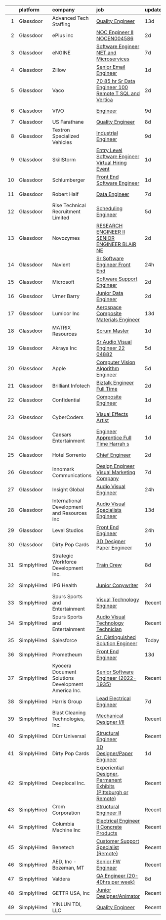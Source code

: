 

|    | platform    | company                                             | job                                                                                                                                                                                                                                                                                                                                                                                                                                                                                                                                                                                                                                                                                                                                                                                                                                                                                                                                                                                                                                                                                                                                                                                                                                                                                                                                                      | update_time   | location                    |
|---:|:------------|:----------------------------------------------------|:---------------------------------------------------------------------------------------------------------------------------------------------------------------------------------------------------------------------------------------------------------------------------------------------------------------------------------------------------------------------------------------------------------------------------------------------------------------------------------------------------------------------------------------------------------------------------------------------------------------------------------------------------------------------------------------------------------------------------------------------------------------------------------------------------------------------------------------------------------------------------------------------------------------------------------------------------------------------------------------------------------------------------------------------------------------------------------------------------------------------------------------------------------------------------------------------------------------------------------------------------------------------------------------------------------------------------------------------------------|:--------------|:----------------------------|
|  1 | Glassdoor   | Advanced Tech Staffing                              | [Quality Engineer](https://www.glassdoor.com/partner/jobListing.htm?pos=114&ao=1110586&s=58&guid=00000182f7e0762d896c187113fba390&src=GD_JOB_AD&t=SR&vt=w&ea=1&cs=1_8bf9ef77&cb=1662016059374&jobListingId=1008079206988&cpc=59DEFF8D475298C3&jrtk=3-0-1gbru0tiljfkm801-1gbru0tj5k6d1800-21d11154d9f1d892--6NYlbfkN0A9CgweQScmmzXFz_AWEu-16fuTZ4lws6om7T2AJ3_8yGS3fxso7EQq06-EfO0Qsp1pJLmr7zTi5uZnzcSXnbHjKnv5ndQ1d7_iV64xr_P1ku1GraT-RNr2_AHZc_Kdk8M0r6YHI03j8uQlYJO1rzr4hKYVVRy4K6KBPMpQxDrjUqaYe93yYV0FMycm2GXZXeT87RzM2Ld2cRj3ZuimWDCGdR2MMm8bS7huo9wqhD2AdIsO_h-j7NqeRLTMDRAfVU3b6Pua9qSeNE-uBnPuynZu5QtOFpcyZMsQdasisNWd2iAfXndn-q3DrvOMVafioNhYmRL0xHk6wJeJF84cGpdh_vEQGPE6pQi3vnWNYtLWeDiOkKgxeCktSeLeRoX0JIqBD7xsE5xNbCTqwezulb3GsZm7bdsiWxKU0hVTgpK4p-tjyV5WAaUoCJ4qcV_iwtXpaKoZ6LQuYnx7qXKAAqC7jYvSQqyVTflOgqCAmMk5-GKpW0FxMXnl)                                                                                                                                                                                                                                                                                                                                                                                                                                                                                                              | 13d           | Wayne, NJ                   |
|  2 | Glassdoor   | ePlus inc                                           | [NOC Engineer II   NOCEN004586](https://www.glassdoor.com/partner/jobListing.htm?pos=113&ao=1110586&s=58&guid=00000182f7e0762d896c187113fba390&src=GD_JOB_AD&t=SR&vt=w&ea=1&cs=1_6190449d&cb=1662016059374&jobListingId=1008101076705&cpc=334ABAF5D42DC775&jrtk=3-0-1gbru0tiljfkm801-1gbru0tj5k6d1800-962b5a006589d67d--6NYlbfkN0B4q5ZfxtiYuHthRCrlNTaH3IgnRrb9iipLWN6eJD-7mZ_ik5fnnuNKhefJl6Hd361putodyixTg51jWohMkb7n4OMcuErWjaeAWYxzCiRc0HIIHgWa8aOMi-qPJ2Z__D2YmwCk69e9dNArbVtQFdTTt1g_ALvoFPvkEow-kC4SNOAWJBuIttOAM_unH39qUovkd7n48nfWko37PfCsAAyVmGKA1SFsyS-PEKz8IzCQKKKYy3lR9QD7bmPZI3-yquGhskOXQidhHfLJ0T2NQBvwVmDGoK97qUvTBlhaZr3pzVtf8jWP3OHMpPxjxzejrEcaoyjEBGSxuuu7H3Oo6LtYnuuSX6MEzz9I2oeheu_dI0LpXaMNFTXy3mdyQ0hh5AZ0s9FgWcJHtQteFMe4BjtOkuOnJPqXonmUCgUWpmzPM5R0S46K5f1yEkPUBJ-Xfh_2WV70SoEYLtX7YvYwfRzFF-grqG3yHrzjc4YB6XclrtZFKOOUMgXqhno6NOjrluXeiVuZdSxrEpeq-1f0RNkt)                                                                                                                                                                                                                                                                                                                                                                                                                                                                 | 2d            | Remote                      |
|  3 | Glassdoor   | eNGINE                                              | [Software Engineer   NET and Microservices ](https://www.glassdoor.com/partner/jobListing.htm?pos=115&ao=1110586&s=58&guid=00000182f7e0762d896c187113fba390&src=GD_JOB_AD&t=SR&vt=w&ea=1&cs=1_8c8d96f7&cb=1662016059374&jobListingId=1008091586742&cpc=1160948BCBA38B5B&jrtk=3-0-1gbru0tiljfkm801-1gbru0tj5k6d1800-6e3f9856171abf03--6NYlbfkN0CM72iPWblhTK_jhJfJxLWIuoC99VqbpyV49Itn1AUN0-11EOCsDA6xOfpz_HI8_xDVyTZud3EdqRDC_0s9xHCBwfnmNM8z8BV_-sOLRAYVI0PpoBdQ5aCFEmOg3HfeLsUFMY8x9cUK6vd7Lb6-8FNBkmVn800xg9HhhHU883oNGqvQSaY0SeSGyTahWP1NukJ-l506707fIpkSU43dtkvyv79JYfhOIzSADruyHo6lt_p4fCrfVv7vBDf2MC9F28bqkxG3-ISk3X8t58B-yt8CGZCg3Mb_VKbghqceNz0D_mXhgtpHfD3l_sBYdnhvqXTypuB18hUHY4xnlGAQ6Spre12snsaxf9FJWPHSqDrrZqPgle2xHFryokRfEnR9viAVFTiKiezcA1cHGt8PmHXBGY5nSYJY1DPkrd0bnzL-l2gMblCvzcYltivFN9s3d0Zki3HeU0vS1Zmf1VhtAUr-mTjjmpba0GMHONEleYMwKMyFSoqfE4-7dE_eUMGg0tXsnvcMWuzn4iUX7iP-EjCBNdIcAsvdf5c%3D)                                                                                                                                                                                                                                                                                                                                                                                                                                      | 7d            | Remote                      |
|  4 | Glassdoor   | Zillow                                              | [Senior Email Engineer](https://www.glassdoor.com/partner/jobListing.htm?pos=105&ao=1110586&s=58&guid=00000182f7e0762d896c187113fba390&src=GD_JOB_AD&t=SR&vt=w&cs=1_eb8b5611&cb=1662016059372&jobListingId=1008103405756&cpc=9908D8D4413DBB8A&jrtk=3-0-1gbru0tiljfkm801-1gbru0tj5k6d1800-6a07a046fe577fb2--6NYlbfkN0ANMurRYyPEXg08u6OamUd1Mvhk-zhFSGYIZgoJR86UvYL2v6MoUqae-sD5DnU21vpjOucTCdmlxhxGxWzWPQGSK6Dff_yttKWDJ53FwEAKR87kFvW26D59HnL8tfAei26Y9lmR-rFA3VT4jDuY94TORllH1Zv9T8OXaAYwcrDYSw8GJQhCSHhTGLstjeRa2MjHndjC5GnxzvgfZTKThcuuFkqZiRpceN_MJUz2bzBIZnazGZ-1eJfbigN43uKb1YiqHXBejsky4Pa5fWL7p-pezP4--JBzf0HN3y3clKn-y447S2fIb-sk_n6CbN4r74HRf9YL8H2hiNVMiPY1hqyJqEsTbKlYiUCFuPlXLjWNON-C3ITpu8Z-lcAdbkyfKOFBVJYi8KuvkTiONy94M3Cxu-SReH0pkLbX83A2D9G4OWp6yAuJGWO87zh8vp0nTbbWcubf4SIdLZ7UpTuPYqRagfTy5wELLtArj22YQdO_Y3fdZhm5BeRuGicDpvxqmC5g9XGSkzkOGMQKF0g6JMi3_FpG4lvkVMOmerHnb2htqnoGmJk5keW7JCHXZ59DHpWc2KKZlfDRZMYIlP6D10_H-3jcs-FxuOAT87t-0V77CSrBjI2AM7hAjK1eUaN6f5k0bQILDwWddHoGaTFYD9eCAxvkqMIZAoD4wDfNswR-NB_FBf0f9T9fpDXKuAdgAUBowD3rSw-jB-XcviyATrMQNRVx33JASUC738YrHO2BjKkh1hbazuY-QLkHorJVtWFxnQCPy6is8q__jsTL3CEDXd_5aDXNMDCmZuL2McqizkYJ0ocLc-KsFD4BnEZI5c2SnFksdPvmNWjqlrU3dYVpl1fSFayumj35hvBKyscJV4hKTaIzDptk)                                                                                                              | 1d            | Remote                      |
|  5 | Glassdoor   | Vaco                                                | [ 70 85 hr   Sr  Data Engineer   100  Remote   T SQL and Vertica](https://www.glassdoor.com/partner/jobListing.htm?pos=121&ao=1110586&s=58&guid=00000182f7e0762d896c187113fba390&src=GD_JOB_AD&t=SR&vt=w&ea=1&cs=1_68192f84&cb=1662016059374&jobListingId=1008101353520&cpc=2CAED5C921A5F994&jrtk=3-0-1gbru0tiljfkm801-1gbru0tj5k6d1800-bfc715d4bf694800--6NYlbfkN0D_sybMACCpf9B-677oK5j6rPldVB6BlrVvFjO_o-GJZbzuF-qh4PxErFUqfUsv_6sv-BsVYuS3gSBGHr1ASNq0VBn9wtWQStmYY1UiWyZzftou7gPMPdfhI0MXqxvu7oS8pOEr3Uq_nLj0f9Uywu1A_ZDlBNsuQ7n2RQDjGCpV_-rEe-QRSibEZncs7YBsDbxQNsOZ5LmiB7OLQ94_-bH9_Pvenw5QKD1jFo3olmJgk_HoAIgY1CI2VY9jCCRz6kzzxwsqYDuq0mVTqpInSYooXq9KE03oyo4sY57sR2OP0y_iWq2fFZHbc1_MRu-NuwwgWyJZ0sR4gQZQwN28zmsXlA73n9OKRblhpQIi5KuJ7u_vfnSQDsBm1n1KaE7mRjEpPXzTgkvCxqt0dWTf81gF4CfhXLhyPZIqQyQn52n3rw5jJnBvpM8ZNNdXijTBk05eJcuYEMeubn4VQcfg_I8wdRjct9Uxghi0wyekyklpGMtw5CTu2dUu6nELaPZXek0jnSjh3fxgLBfIRGjt84rotpAvjgb_N38%3D)                                                                                                                                                                                                                                                                                                                                                                                                                 | 2d            | Atlanta, GA                 |
|  6 | Glassdoor   | VIVO                                                | [Engineer](https://www.glassdoor.com/partner/jobListing.htm?pos=101&ao=1110586&s=58&guid=00000182f7e0762d896c187113fba390&src=GD_JOB_AD&t=SR&vt=w&ea=1&cs=1_69a73e9b&cb=1662016059372&jobListingId=1008085911618&cpc=D9A4E834C51D285C&jrtk=3-0-1gbru0tiljfkm801-1gbru0tj5k6d1800-c7215dc16cfc33e5--6NYlbfkN0AiZWmRzilFqfRcYw3xyS8GBX2FwNtIPeoIpj26BiedIJqXcI7CdyKFu_aW3hzxuzH8plzAzh3JSt0gIgh8zXT9ugxcx0vm90ELTspjkdJTRPJzMWlNt38iPs7M7u6RfBvK2qFSMCJ7GCHwTvKDaD4fMOcFjWN8pJYVKnGNWc3iH3rsxaJ9py6l7vwUUaqvjkg-6nXcdhDS-_TZJEWls7zMOkCvYoa6fjRxNAr-FS_VKHpYkOfxUsg3Rsgx6Y3z3M-DkCHNpcv5sce19UStHIS-iFfAgbKzOU695Uweck_QUVg5LPpSf5fDOWKmr8O-IT46zQ7nx0ms7VxCkKLHemb8JmwX5um28dnWwpiuTb386pvaeH2dOsDd06pAco2Vb8wb9Di-HQXrA2rYVkE9zY_OGkeSPpqgnqxVFepc7yWUdJEKNBo6gdYBPdiUR0Q97QGDzTjWCyOhew2dQc_pIe6P2-1eYvjbwxVvCGVSYznHI2OiyKphnczK)                                                                                                                                                                                                                                                                                                                                                                                                                                                                                                                      | 9d            | Goodfield, IL               |
|  7 | Glassdoor   | US Farathane                                        | [Quality Engineer](https://www.glassdoor.com/partner/jobListing.htm?pos=107&ao=1110586&s=58&guid=00000182f7e0762d896c187113fba390&src=GD_JOB_AD&t=SR&vt=w&ea=1&cs=1_fb8bda8a&cb=1662016059373&jobListingId=1008088926509&cpc=973E6D846143997F&jrtk=3-0-1gbru0tiljfkm801-1gbru0tj5k6d1800-20df84198cfb478f--6NYlbfkN0DLWr0FuvwmpNY589ecXM0wpB-l41nBtAe9mv-PvJGiqZ7MObddlQyz-aU4Lfjw60NeYvnbt8kzZ-VT1g5bO2FMz6YHrkyx-rltxmTt_hD2D8P59NhhjvuXczyJMlUX-cH8rpxON1r5SFLP6zQ6qAHEl7rVerZsY4Rk9nfLkY4APz0PZIchRFljT2062qAakwPMnIhw9iJGqYsXeTPruWwK8E9q_bKvERH01EFa_4EnScYqQh0DzHU6Y8bFCtHp-ZKeTJ5H_WqN1U55gHkPkEwAf1B7qh1Uqx2d9WxZncvl_iVNGlvPDQWgTSoPSeNWm9sAmL57Q5uhH5cIE1_3frp--u0gZr27o-aXDD8pMM4TVyPHYjnlmKl4id_l6cV3deMPYQOCKd1xCl5RzD7BAC-G7RGNTqqMXLYQys000LgCKYY0hJ-cykMSwoLnCj9UmrIPOeEk5W89d9vziQEfo3BsbLzi95TUrOqe-NLWs-FwCkkFBdIv9VTyHHaPJmU4y-4%3D)                                                                                                                                                                                                                                                                                                                                                                                                                                                                                                | 8d            | Austin, TX                  |
|  8 | Glassdoor   | Textron Specialized Vehicles                        | [Industrial Engineer](https://www.glassdoor.com/partner/jobListing.htm?pos=112&ao=1110586&s=58&guid=00000182f7e0762d896c187113fba390&src=GD_JOB_AD&t=SR&vt=w&cs=1_827c02b7&cb=1662016059373&jobListingId=1008086473225&cpc=6FC5BA77C9A4CD78&jrtk=3-0-1gbru0tiljfkm801-1gbru0tj5k6d1800-6e9883490f426a45--6NYlbfkN0CMBS5B041_Y8ZzbX96acfEwfe9nE43utDAET7SJzUSwZUaIW1cGVDkWuo92zGwvjrCX2OPtCytToIysipQF0hlx8aBQzZvw0S4dtYANdqzit9Daop6Zlwu24KtEyMM1SNUHol5kzA3gTGReHEUl-3g70Gli8DMb3dHnG3nV9Y8n3mdUOiVQUBwv-ojmy_OhxSjojs7AGEyvEAEYINMUggmKHaHzaWK5uKHiKaO6bGVnzDVxISae46Eqxu4oCJqUe_Q1iV-ZYzS8PZbTRGDWTse893awy0kPFJW3WlQXspAgZhEFEj-GpnH5sh3U1YSUTu1ro1uP8iCS4hcR9d9LC8nprxSoeWByclTYdE0XnSVjh0ZIVJ8Gqs_Z0pt9I9FRdNjfnrhgyZtPExefeWqtgUsbxTtaPIWi2IXOki82dG3iii6PUeLAQfwfYUNAxP13vxo0IYn6Y9CyEk7J8IGFx_hADpiaCqtX2umaD1XZWmzP_2NwzLGAYbMwJpMKDUJvfyUfP7xQDYukwTjPbnsgJJdxKihD1Wxmbs%3D)                                                                                                                                                                                                                                                                                                                                                                                                                                                                  | 9d            | Augusta, GA                 |
|  9 | Glassdoor   | SkillStorm                                          | [Entry Level Software Engineer Virtual Hiring Event](https://www.glassdoor.com/partner/jobListing.htm?pos=106&ao=1110586&s=58&guid=00000182f7e0762d896c187113fba390&src=GD_JOB_AD&t=SR&vt=w&cs=1_28df53ca&cb=1662016059372&jobListingId=1008103989071&cpc=8CDBB1EC89CF7160&jrtk=3-0-1gbru0tiljfkm801-1gbru0tj5k6d1800-9c514747b5d5095e--6NYlbfkN0Btxs39KmTzjw_u_hUXcyTcLpNeUj18C2Nw5A7DCW0FWDgognxC0CwP83T40tn77pr3ksNBaem57OXbXkXLttPy4Ucl74DHzq4_V7Dj3sllcSdOBUmUm4KrOc0aBX2_-VpqF-mDnI_CS_J4Uua0Y79GOsHNo0QOZBB9_l5NuWNt3bJ_lf57YluM_lkWhwYl_Ie4eyeEgUGOrFrxNrL_ni2jv8QlW4oS-OyFFatBDixi1fiTXwY_spfjPr8rdoSJzztVUNAOpc51dUa9la9lSy97vixtufGegCqu1tS-SyFL74XDcBBvmNA5DJPjoNFY_JfFQX8M8KR3ZhG6l80xqNs2AVLvL2vWPPQItFFX_QkGUujIZ96Mls_5rjvJKKipMbWGidlxoSTcXrRurCu2ArxLl8UEJZUAke2tdTcgDvrQXPP3sMVmpv-SDMKZtZuSKFzkAUYt7HHTbRwNJ46m9eT-L-fOtl2IreNm-4_iA8m4fGq-QNlwAZsjuz_VHxQhHYgyF4NXXu3qnkq9Ez5TKlJ1wwczcbeqQ3a5WMkdNwrEQrN2IfHhzhtQmN8hMV5hUa6CcNXuEDXg6Ds3qT352UUcfdFhu6d5JLZ53wIXIasl1ikx3V8abycPoo4DGYJEk4qK0PMeFxKC2NF7M_KlzwsbCQazbuzbjJ-YXxAW6dc8SaxP_3Nty2P3Y_LM8Fq3mrdotUc6n3kmQl5MD9rjOC--MdpOH9cB_eL6zvOzSeNHCsMLxu_5yxRS)                                                                                                                                                                                                                 | 1d            | Boston, MA                  |
| 10 | Glassdoor   | Schlumberger                                        | [Front End Software Engineer](https://www.glassdoor.com/partner/jobListing.htm?pos=127&ao=1136043&s=58&guid=00000182f7e0762d896c187113fba390&src=GD_JOB_AD&t=SR&vt=w&ea=1&cs=1_fdbeab3e&cb=1662016059375&jobListingId=1008104309686&jrtk=3-0-1gbru0tiljfkm801-1gbru0tj5k6d1800-6018da8629fea84a-)                                                                                                                                                                                                                                                                                                                                                                                                                                                                                                                                                                                                                                                                                                                                                                                                                                                                                                                                                                                                                                                        | 1d            | Menlo Park, CA              |
| 11 | Glassdoor   | Robert Half                                         | [Data Engineer](https://www.glassdoor.com/partner/jobListing.htm?pos=119&ao=1110586&s=58&guid=00000182f7e0762d896c187113fba390&src=GD_JOB_AD&t=SR&vt=w&ea=1&cs=1_eaba5855&cb=1662016059374&jobListingId=1008092121271&cpc=47CFDC01B3F81FAC&jrtk=3-0-1gbru0tiljfkm801-1gbru0tj5k6d1800-eb1f1d8df28a640c--6NYlbfkN0CpzDdaQkua3np5pkmj49lKioZwmwxQ-yx5plwbYmV_M-QYApb8akbqQk1B6ORspZg0zhR4XeSP1EQC7LMNn43qdVX3GMxwLkQ6JBO0IiAPMKaEJjzsrQB__12Qkx_53MiHCupAwkzVhYLYlQyHZ6PWykVTWzdH5a_ps6RIh2NbnrRZt85k07afuinDZZcJjE6FkRP8b_taje9rynmTfzKVgHP8TT5qPQ1zfWVHNUwkCp3zHjG4HPror5bnbiSC1Sti4lTIzxh7ISjx3sBrKK7lLXI0yr9l04dVWmfVohXf6NfeH7sIkP8VX7NidXE5O-H14Wr1OPdDYsArtawtqUskLTxuMczTr_p0OVjejePcgPJQYKE0hNw9Tb_118Oc0JBeyrpaqqkcNENqtbtLC5oMcr060Gu9_miRplcbBzs_vlMWruITvKZRtIVumtzl0JogJE1v3vqGZk8dX3JO9ehzXSIvAzHh8brxbdzumqWZ9XAJ_aYUs7Rgucn7Vd7ieIqfP6CKbTGNNh_wvIPJVLtIPmKjxV-W5fhSdjVzZB0UhocfpOu4yLLT)                                                                                                                                                                                                                                                                                                                                                                                                                                                 | 7d            | Apple Valley, MN            |
| 12 | Glassdoor   | Rise Technical Recruitment Limited                  | [Scheduling Engineer](https://www.glassdoor.com/partner/jobListing.htm?pos=120&ao=1110586&s=58&guid=00000182f7e0762d896c187113fba390&src=GD_JOB_AD&t=SR&vt=w&ea=1&cs=1_59aacf01&cb=1662016059374&jobListingId=1008096830273&cpc=AC285F3A3ECA6BB0&jrtk=3-0-1gbru0tiljfkm801-1gbru0tj5k6d1800-34a85af510ababba--6NYlbfkN0BlIR6L0eizDKDqkzeZRfLume_DxC2-xIBuckbPXhGlgbPuGIQFFKUsMXwj8tcMjhE9q10r513kzhXnb6bOE1ZnJ9jYaABK3gbdvfyf-A26rauMShe_DwKwNi3lmAIaVJ2q4z59KsNh7p2pSDWI6SjxnUfUhmQyveGfTz9Yft5trYBmJWzbVbN_dXQAXXhS4ZPxex0zkqMNiMEJjuTVx30IiLEM0T-e3reHmAW2KbOgpLD1c8iHnINaw82_6DCoIk9yQ3mNmJGjpe-HtcuIqN0GXWj-xju_cdN8QpbxJkkVKOGiST_eQZgxmUWMCwhv4Aha1ysHMtokD7tFcawQBFDgFA8EhdbqAjqxlTvP4sI8Xkxf0okAA8gu2u2tJwPaILdbgvhFv1RbEM5oh9JCjb2R3U84h5sw51Gzo9GsTOCG5qTZ9XQMRqsj7b4Q_Wybe_y6Hx7S3OH1zn476MeV-rRkYpUcuk-4WeeR-o2Mvs8STW58wU3INWO4Tki3MDXvYYjTXcrz5l8PLtdFYx7tkWWS4U4xGG7kLpoxgj8uiXPMOkBcXL75j32jtKWv3PuYobnx_-IYxZ_5Og%3D%3D)                                                                                                                                                                                                                                                                                                                                                                                                               | 5d            | Florida                     |
| 13 | Glassdoor   | Novozymes                                           | [RESEARCH ENGINEER II   SENIOR ENGINEER   BLAIR  NE](https://www.glassdoor.com/partner/jobListing.htm?pos=109&ao=1110586&s=58&guid=00000182f7e0762d896c187113fba390&src=GD_JOB_AD&t=SR&vt=w&cs=1_c9458f3f&cb=1662016059372&jobListingId=1008101677567&cpc=2F9DD8B511C89582&jrtk=3-0-1gbru0tiljfkm801-1gbru0tj5k6d1800-3e5296bc081f0c57--6NYlbfkN0DzYURYHhOhcSs2kH59Vbc5dm2dr9cX_ohkgLaX2Bn0uAh7Jbtz3TTEINapujOv5k1-e5h44aEMS9wdOKrNtQpIAhlIqU6Z1u8SJ2J4MLWDmfpLfBsVOO73SMubbFa_3cHg-c4HC9XrUBsQD5CVzG10SrVMH-lz9NRbXCBDAN6hVVGDFmJoyZVNiJ68YleLWVX4ifA5-fDDXY4JxavSbxaMw8SOx5Hz92HQQXBLXRGYtiNp5SKfuL4Xg0xB0utVk0ak9c58NEw_skFQj2IJ5ozGjCIo5qxV7HHkl6m7FRJIel85b-y8UYqfYFK1teqI5-jnhovPPgXWOsEdywQj-4S9nC6t3v0peitU19TGCaQrS7twxrfD7Ue4KqQz04eleKuhm5PG8FW_BrV3vnlb78obMBhsKS4T4zMh5C6j9qCFourOFHHQQTO01IVxcJs5PxY3NmkAnOrhbLOHqECzSYUlMx6Pryg6qA4oH5n4DwGV1Tu0Pn2_XsX2qdRvafeXtuzeTJdL0rVvXlbjcwCPrLALo-oOL4rB2Pt8t8-yptHDBgE3KosGi2FTqiOKzoET3ZXB7nSaY3_emLfYzHrvHbD8DiorB7Npp9kK7c0165VGPbgdcdSbBf7-)                                                                                                                                                                                                                                                                                                                                                 | 2d            | Blair, NE                   |
| 14 | Glassdoor   | Navient                                             | [Sr  Software Engineer  Front End](https://www.glassdoor.com/partner/jobListing.htm?pos=111&ao=1110586&s=58&guid=00000182f7e0762d896c187113fba390&src=GD_JOB_AD&t=SR&vt=w&cs=1_53d8df3e&cb=1662016059373&jobListingId=1008107356275&cpc=9C2286EA3771AAF6&jrtk=3-0-1gbru0tiljfkm801-1gbru0tj5k6d1800-51eb757eecf5a641--6NYlbfkN0A8Ee9jOGbAb4ilS6Hgx-bkUTk-CUgVGSFkaPIwV7Ud-KBreXFYi7nDDPrLylglfAaQo_mdlrWoa5lxkLGGqJGZ54bS7XzBEtpff2VpL5UdK9aW2HpBK0YdDpINzvyPvVzDpcRrL6Cz28Gp6fH2_kVmVK9fnj8w0lZP51PIyV-yDbrBna12aa1U-atGWLuTCu2gBxwBJsQBL5M7A4oerSVmWwmRc2UxZMgB9MHSyiYZa2lrLc1bGWdrgv0Fh_SHpJl1V9RCKwbglEU4G2iT0C8SWWyP1vU5ulftSNcWLPSuCwrzAk8ejSSyhPUux-M1E8Mvmc0QOlGNAaw99WmVxiyUJ8RP2OLO_iSliJIcSY9JlXWiQnnzz3yGgbYEtcuN_Zgn1unxzdsBqpUNyG0Aj7RtA0zRxG41Ef6ll2_RRmKhqIpQZRhYrk5k)                                                                                                                                                                                                                                                                                                                                                                                                                                                                                                                                                                   | 24h           | Fishers, IN                 |
| 15 | Glassdoor   | Microsoft                                           | [Software Support Engineer](https://www.glassdoor.com/partner/jobListing.htm?pos=126&ao=1136043&s=58&guid=00000182f7e0762d896c187113fba390&src=GD_JOB_AD&t=SR&vt=w&cs=1_40ce2be4&cb=1662016059375&jobListingId=1008101623715&jrtk=3-0-1gbru0tiljfkm801-1gbru0tj5k6d1800-af4d3c3181b867ee-)                                                                                                                                                                                                                                                                                                                                                                                                                                                                                                                                                                                                                                                                                                                                                                                                                                                                                                                                                                                                                                                               | 2d            | Issaquah, WA                |
| 16 | Glassdoor   | Urner Barry                                         | [Junior Data Engineer](https://www.glassdoor.com/partner/jobListing.htm?pos=102&ao=1110586&s=58&guid=00000182f7e0762d896c187113fba390&src=GD_JOB_AD&t=SR&vt=w&ea=1&cs=1_e8aeae38&cb=1662016059372&jobListingId=1008101046274&cpc=4AF433014564FFC7&jrtk=3-0-1gbru0tiljfkm801-1gbru0tj5k6d1800-3fa36ef68f7be0b0--6NYlbfkN0AmBJBRN084S0h5v1levH7kjcPcMfn4jvsTPcEYZQxF7Kaw3NrpVBd1-YE52VfQZ9E2anCktPITQoxHJyRM5BwiztKxDqvhmNNWpMONkgpocPnqX4r_t9FsvIcGeDKjgJeO5e4TYbmarXAj80DOaW91_xzdsSJH0EuSHDshOOy_h-UB6zXDNeHsEZtUbteNNkr5VkAg9lJ3NJt5YeUefiATbeLwVm94fnPJmdO_Z8lnQjbWFAmUiG5QwiFeOoCEH95FpP-oeLklHD_UvivIB7uAEd54KMgicEi8Z3m47A2MTiwMF0iiPkzoHB1E9VLN5Gpk-h55OdhYRSpPRKt-G8c7l5uStaCBxeDkEVIsIRbu3p0rF2J8PsHY-YGjB8GCuW3jPwq4g0YZSiTbaU9DtfDH6H7_Y356Anwl1OxfPbc-r1TaoKNYugRL7tsSaCK3dthfiI6Qw7Wz9uJB4KVwgon7VcjXl9D-uQ4yu2piVZr92srap-VYgHMx1J00HH14x9w%3D)                                                                                                                                                                                                                                                                                                                                                                                                                                                                                            | 2d            | Toms River, NJ              |
| 17 | Glassdoor   | Lumicor Inc                                         | [Aerospace Composite Materials Engineer](https://www.glassdoor.com/partner/jobListing.htm?pos=104&ao=1110586&s=58&guid=00000182f7e0762d896c187113fba390&src=GD_JOB_AD&t=SR&vt=w&ea=1&cs=1_8ce8a1a1&cb=1662016059372&jobListingId=1008079091871&cpc=020BE1DDE5A95971&jrtk=3-0-1gbru0tiljfkm801-1gbru0tj5k6d1800-bbb5a075f27ab887--6NYlbfkN0AtlW_omU2Xx3W-19HQ_drmTKCWebiHnmA5lS5PDL5G8Sf-C-2-8DpB735rYNVGMVhKQN5TjJPSdyWoo2YRm4k0oQP4GfRbMi0RZqQtma3nkIrhE_dENY15AU5DPtR5A6HFggHTwn7elXnAGqAVs-AQLMF0b3XToeJH4HwWUneknvxmBGNavSTvLI_Mr2l-ZL9TucAIEly2kgP0Pxc7qGVLq3jHhLdj1-5llBmLPmAXLHV-RJKO9fwVV2-Jl9MCebM2PUa5EfOShRuB7wEZzgwv_mkeC64D5_QTgoAYFyBMTbagWwVErUp8imIZgXKlVs3tKBrwu38L2QTtymNNIImx8pcXxul2721rZg-niyzR70KZ_c75ujASkUcbG_ngAG0jOfllWI4WuXMr5kSBplJ3Zwi8nBRdFImoX-FE4z-jC0zde_b_bsT8-mC9P268IMuaDyT816yg9U6zFp59r8mYmjzqTT7E6BcKUtgCUA_0fyt6J91TQN-q7RkJH9qbYguL2cAlAS5_PPg93iYXMoC3Y0H-x1ZYEN4%3D)                                                                                                                                                                                                                                                                                                                                                                                                                                          | 13d           | Renton, WA                  |
| 18 | Glassdoor   | MATRIX Resources                                    | [Scrum Master](https://www.glassdoor.com/partner/jobListing.htm?pos=116&ao=1110586&s=58&guid=00000182f7e0762d896c187113fba390&src=GD_JOB_AD&t=SR&vt=w&ea=1&cs=1_111ef148&cb=1662016059374&jobListingId=1008104369136&cpc=FB7E4A1762AE5BEC&jrtk=3-0-1gbru0tiljfkm801-1gbru0tj5k6d1800-9b043c1b85ef8492--6NYlbfkN0De5ppvndiyxA0pMSLQzOe_j9Mra0KF_8EhxTxOKXtZIfhM20E97mGJ28x3XA14Fw0i7hvY9SmEz0sUOkzdfQ47HewQ_X5WoiXZoOTWCagq-v4a5e0lqsrX-ftJbnAjI_WvmiyhqaTrcgVTQUNPb82ky1B-JeeaRxUp89lL5fvFsR3dQXDH1DloFd4BHT_s7Jl8F9lcn1S1b9RSABtGtJyHqlBkcg-XeyUkzQkxA-rYSYU061Hsgmc0xWQ2CtfdsMgDjLzO0T-Gq115tRMm6ZRsAeLXuL4KbbTzzvsQUeHBeh_UtO8qo4LHhNfXPShMy6AKK21HzJm2UNN4Ikbk-r-WuP3OZvxzqPivA8sHGoc00Ui01O5eRJXFngjj1hXGkAggMKMcNcEqf0L9MG50YS5c2X3l-ZHBxtLFbWdZFfIGuWmb8uKY2jWSwnR0TNX4jBMW5aImt1Y2j6JiutT7Wv9henl6Kea3SJHVXYcsgFUZJUDjF8wGE2OCaPXBfq8EQtlmx1fRV06AbOnDrViAemWg0t2hMX9aGjLcBX02jxoEzQ%3D%3D)                                                                                                                                                                                                                                                                                                                                                                                                                                                      | 1d            | Irving, TX                  |
| 19 | Glassdoor   | Akraya Inc                                          | [Sr  Audio Visual Engineer  22 04882](https://www.glassdoor.com/partner/jobListing.htm?pos=123&ao=1136043&s=58&guid=00000182f7e0762d896c187113fba390&src=GD_JOB_AD&t=SR&vt=w&cs=1_362f8e32&cb=1662016059374&jobListingId=1008097849958&jrtk=3-0-1gbru0tiljfkm801-1gbru0tj5k6d1800-16f78340d0c30390-)                                                                                                                                                                                                                                                                                                                                                                                                                                                                                                                                                                                                                                                                                                                                                                                                                                                                                                                                                                                                                                                     | 5d            | Santa Clara, CA             |
| 20 | Glassdoor   | Apple                                               | [Computer Vision Algorithm Engineer](https://www.glassdoor.com/partner/jobListing.htm?pos=110&ao=1110586&s=58&guid=00000182f7e0762d896c187113fba390&src=GD_JOB_AD&t=SR&vt=w&cs=1_07cdee58&cb=1662016059373&jobListingId=1008095785180&cpc=FD1C1DA32C38CFA7&jrtk=3-0-1gbru0tiljfkm801-1gbru0tj5k6d1800-a1c5d86095d083fd--6NYlbfkN0BvKrLyj5gPmtZO9T8euul8TCxuuKNOtzRJOomxnwSEodTz2Bc-sPZl8WPllYOnI2jtoqXE1_oAO7tc_wPyTpsO5meqlYmOGePKAcDf6k6GpR_X5hJ3FL0mQoATGGYkrgUBqVEcyREFIvUSrXn97dQd5sbpn5fDZmRMe1Ka0vMile_qwLesRmsoVd4GMmE2_YOg6XfsYblmZ2r76AebNCPUT-r5AkcBjZ30eP1yigoT1lbgf0WL6AoqL4OrmLIh4DzbnUCd7jEEd5hxYyeZV8AmLOzEAD3hl91IKUn-UBGDzNmCo9I4maIrpCXyLGbMzJocMLDU4tFtlhMv4O0z7S-vqR7X3gbjX2apz2XsJNqwe_DELhOoByHBeF3UeG9kppOl32-ejVOpVUE4wR_CPplUiemDrgvJdlNT8Y6758v1OS7OgRRDQy6aujnKYs81Gw46RfTn5_y4fMz_JILvn4co7bjqYPXxyb7x-TNJ0VIUdHkcuRDK4agKGsZpl0ObZtxdqmYogu0p3EE_FBII7fgMquVx6cj60FgN8l6yRNnTVyKqVOhmH183lrR21HdvmgdVaMX24a9eCFhU1Y5I2ODyXAE8DEig73lUNZabU6NEC3ftjQ_FDTT5vmwSYZCR6eVMjHAxnw6j8YM-HMyoYJebGDxS-e3ZjdSRQj_XhxNnF3RKZsbJEgYU_R-u6RxdaNbD9oioeJZzhyqcMbEo0s28XHB123Q86qaf6RTJfhQqWomW2S2eUMoufdWMwP4ZQAhVdzi1xsVDb6uOBju2Zuz02NyQyFxNo43bP2eRlrbSpfVD5ZcCmTQoW97Cb30xKmllylP9l9bbY7RYD0YzVnilj9Jr4-KoTARTEQl-H7h8FPkalRsHX5zOLYEhA7qDsM4q91rn3KTgX7NFYsn94m95aN17xbcRlF1VrD9NNvYTlg8UlP5e-ZGSYLIluBAvkkTCm3ZXQ4nDIj5j3h-k1oPY) | 5d            | San Diego, CA               |
| 21 | Glassdoor   | Brilliant Infotech                                  | [Biztalk Engineer  Full Time ](https://www.glassdoor.com/partner/jobListing.htm?pos=124&ao=1136043&s=58&guid=00000182f7e0762d896c187113fba390&src=GD_JOB_AD&t=SR&vt=w&ea=1&cs=1_533c3648&cb=1662016059374&jobListingId=1008101190424&jrtk=3-0-1gbru0tiljfkm801-1gbru0tj5k6d1800-58a3ad0a0b43e08f-)                                                                                                                                                                                                                                                                                                                                                                                                                                                                                                                                                                                                                                                                                                                                                                                                                                                                                                                                                                                                                                                       | 2d            | Remote                      |
| 22 | Glassdoor   | Confidential                                        | [Composite Engineer](https://www.glassdoor.com/partner/jobListing.htm?pos=103&ao=1110586&s=58&guid=00000182f7e0762d896c187113fba390&src=GD_JOB_AD&t=SR&vt=w&ea=1&cs=1_820fbff7&cb=1662016059372&jobListingId=1008103398466&cpc=ACBF47B84C432121&jrtk=3-0-1gbru0tiljfkm801-1gbru0tj5k6d1800-595661e1756e51c7--6NYlbfkN0BC-kZHQnicoA4ELOTuVeq8NV-blF7GLZMXLbMBoeJesLBai79t4pDXZTOODSLbEeb6kZk06yytmXeVJuvQoH0uwmNl8PZK-tbdw7CcQtpU5gTD-g9ukJKP3BXQC6c5VMIXzoEL9-zYIMaxqdc3yY8lbplhYDxu7q9U3YuQtdlkImhs42AyZl6_tFQeP3vg1H63n_y2eqVqQWG_U3lT_qjnQIpQseciZfcdZEzy8F6PkSGklZ90nip9vZ5PL55hi8RTi6i87BrusNP05u0tBicpC8vXoFg5vlwUVtLKlf11MOU9cgkiUeBy6T1VAkL3bRK_15Hx0uhgCx-ph99qw71-BLMM8nnPDsx8qKlKaC6WRuYJ-ZwNTkSRppnEzk5tKeBi9BVvUNdqLxx5gG5XQU0DY4Hf0bs7b_j0XTvarW4Y8vW6dGhfC9bjyNnR4iZp2XMDjiehxAHEFpPYhNdqa9ACYEBVyPRDPFZJIN7e9nZoXEV8-H2NDJTUvBmtZ5NX-H_jnATce2fUBg%3D%3D)                                                                                                                                                                                                                                                                                                                                                                                                                                                                                | 1d            | Kettering, OH               |
| 23 | Glassdoor   | CyberCoders                                         | [Visual Effects Artist](https://www.glassdoor.com/partner/jobListing.htm?pos=118&ao=1110586&s=58&guid=00000182f7e0762d896c187113fba390&src=GD_JOB_AD&t=SR&vt=w&ea=1&cs=1_aebdfa80&cb=1662016059374&jobListingId=1008104557032&cpc=C4A69CCDBB3B9599&jrtk=3-0-1gbru0tiljfkm801-1gbru0tj5k6d1800-1998f560361b209f--6NYlbfkN0CpFJQzrgRR8WqXWK1qKKEqALWJw739KlKqr2H-MSI4eoBlI4EFrmor2FYZMP3muM2_qjxn6QbR6H1tzv79vL7_ZCjaCzAR_1_8yVX9eZUd0mEphjg6Qw9YzCdm5Dkqqm6C6pSGWqh8tZO386dINFQoJ1dtID_lcF1Pl_WllKaVSf5v0glpm8kNhBdo5Pl2C8rUIH_9eWgW83RTn1lmHL9oKmLNiu0Js6OUBQMQdWZVyYCNoN7rz846ZyeI926BJs5FpeXWX0WY6FcFPXr07ONd4gz1-J67BydJ7-NxCQtoviAJ3W12lruwX7H8HtFJd32P31sBaUlibyjl1nzOejLG71Hb-jXS6Fv2hIodqOuILpZl_B_NFAfL7o8BMr0_0SjYGkqtEjZAZq7NoEsAM8Xg4690Cs2ztJaa2qFaySEuXyCiZlvFLoafR6ZBssww8dAD1U6BUYoIS5fWujc-UNl15NC5R-GrAwnVqJp6Jia7anGoRiSrQsI_HtTkGumOc5Ol-4U_Rx5q4NqGDEdzx-KAT_Nt1xdk35iMjT8fck7c7xoUDQMA5OV5ni2JdliD6f8-JX-Vi0htO9LY7uLVwI8iuOZ778pFe605zSGFObjiVHopUqy9bPzOiO5QuA5r44mVBJk028a71WX60K_fxXkVKQNn1WhpWEm1MYEZpowHfaJ3q6LqM45uyA_ZYPg1dFFQAHgUzGFSBa9BTnXFmm4B9KMt17IYfBn4S7d3TemJV_rcKXsO3xDQ5ROVPHuN845Xk9A5RGSO0xFPZjv1AASBMdzJfw7tAB2wBqHxMpy0JoOPJx4gd8ah0VQOvo1_6SjLD4UEpdpUP3_iYPFCONn82LAj5GwsYbtmS9-nnVenGzxLZoMHc4EQogqwlse2yqyEiKiUnh-WvCOP2k23qsolZ8o3Fjvtec0QLjQJtmD624WTIUkwHKu_UWObPtGOj_D57dQIw-OLHgoMLHbwhm7T)         | 1d            | Los Angeles, CA             |
| 24 | Glassdoor   | Caesars Entertainment                               | [Engineer Apprentice   Full Time  Harrah s ](https://www.glassdoor.com/partner/jobListing.htm?pos=129&ao=1136043&s=58&guid=00000182f7e0762d896c187113fba390&src=GD_JOB_AD&t=SR&vt=w&cs=1_f7cda559&cb=1662016059375&jobListingId=1008104632226&jrtk=3-0-1gbru0tiljfkm801-1gbru0tj5k6d1800-ed20a3f87f34639c-)                                                                                                                                                                                                                                                                                                                                                                                                                                                                                                                                                                                                                                                                                                                                                                                                                                                                                                                                                                                                                                              | 1d            | Las Vegas, NV               |
| 25 | Glassdoor   | Hotel Sorrento                                      | [Chief Engineer](https://www.glassdoor.com/partner/jobListing.htm?pos=108&ao=1110586&s=58&guid=00000182f7e0762d896c187113fba390&src=GD_JOB_AD&t=SR&vt=w&ea=1&cs=1_e4d4ee11&cb=1662016059373&jobListingId=1008101531820&cpc=CBEBA1A9D941894A&jrtk=3-0-1gbru0tiljfkm801-1gbru0tj5k6d1800-b90843da5c64e9a1--6NYlbfkN0ACTeRvGRFS6hadW-07x_K1RnsIE8OdH4tufuZ5eRAiXlI_sIDJdKrGCm6GYwH2B2C_9jtEVjnOjVjixX7Zp3kp-ebKrYTQ7RzU7hEVLXyvN3qDFH2_uMc-vDnuKV6D_a-R8IsQGgI9iWz3CLNy4_oBm37NSYlupccygbZo8f_e_TAJVABoxJ76oWxJBHVVSqsbbTXXstYS-Ne80b5FjdcA6we_jgJQ-q8DVX_wSjGZKVMbXAuk0LhaCtVlS7b2JkTv0US1unfpxFQoJenSgAYXRA_2mIFlmZK23l0j0Q2jhkRld7Hwr-3XcaEHC9LOiP2zTCPMpBtH3XPZND1-NJJIwJ3qg3AP2po0Llfs1ho7SWaeuJrgPgQ2mFxqMbcR0LqXVqD5V4G86nJTbuEgfY9jaSHI_aHxCNB0U5tRxVCNypQ4JXrlaxB7OD8VClLARAil4xOmsu2OXt2gGdcc3ERjR8qGBEUiP2y3koE7-XPqGMPZcwIbTNZwvL8tjxJFoVoSBrwxqDj9YA%3D%3D)                                                                                                                                                                                                                                                                                                                                                                                                                                                                                    | 2d            | Seattle, WA                 |
| 26 | Glassdoor   | Innomark Communications                             | [Design Engineer   Visual Marketing Company](https://www.glassdoor.com/partner/jobListing.htm?pos=128&ao=1136043&s=58&guid=00000182f7e0762d896c187113fba390&src=GD_JOB_AD&t=SR&vt=w&cs=1_24fc2f6d&cb=1662016059375&jobListingId=1008091577274&jrtk=3-0-1gbru0tiljfkm801-1gbru0tj5k6d1800-519c3362818aade8-)                                                                                                                                                                                                                                                                                                                                                                                                                                                                                                                                                                                                                                                                                                                                                                                                                                                                                                                                                                                                                                              | 7d            | Pittsburgh, PA              |
| 27 | Glassdoor   | Insight Global                                      | [Audio Visual Engineer](https://www.glassdoor.com/partner/jobListing.htm?pos=117&ao=1110586&s=58&guid=00000182f7e0762d896c187113fba390&src=GD_JOB_AD&t=SR&vt=w&ea=1&cs=1_d0e2cc73&cb=1662016059374&jobListingId=1008106964790&cpc=F41FEAB56D215062&jrtk=3-0-1gbru0tiljfkm801-1gbru0tj5k6d1800-ddba8846e605f6e8--6NYlbfkN0BKkHZu3wF05EeDimN_p6sYpKCMArvwa95YdH7UpkaBCi52Bcb3JNt30QsYNOqnbgknynMUJFcJ9E90jMtQuB5N8H4iWrT9Wpk4h-o8RqYgijZgMPLWOjbafEPUeEFkmJEDdBI4FmJS3IdWewesh8GoY8jKTGTSuhmoY5RQ_vn5Fz31BfgXTCEPSxuuqoWHM4cr3jTaNPjc_QIOmVtDseW15np0Ar-b49RWXzR9proGrn8PyCQi4Isk7K4t27iupesHXZHFxtajxsctr9aUOChj2nmpkhQ4LUI4Ja9BQdK5RG9V5jw5mXlOfl02ztbPmrmo4ehT7500ZQ6MClpiEQUa99YbGKRPdGtFlnOMJsLV85NaCv30jwDnUEl30In03d5qfubmYHgQA2TROadDTrDCLSQQWkQjbvJLd32QA1kU_ywuIyi7qW5UtecKo0_5coWN4XopH-Sc5Bl8t084wBSVC_T8k9xuF5Z5q5KjTGujHCS7c4qvpicvQau-0PnbF7k%3D)                                                                                                                                                                                                                                                                                                                                                                                                                                                                                           | 24h           | Evanston, IL                |
| 28 | Glassdoor   | International Development and Resources  Inc        | [Audio Visual Specialists   Engineer](https://www.glassdoor.com/partner/jobListing.htm?pos=125&ao=1136043&s=58&guid=00000182f7e0762d896c187113fba390&src=GD_JOB_AD&t=SR&vt=w&ea=1&cs=1_4cba1464&cb=1662016059375&jobListingId=1008078549000&jrtk=3-0-1gbru0tiljfkm801-1gbru0tj5k6d1800-b8806d3afade8372-)                                                                                                                                                                                                                                                                                                                                                                                                                                                                                                                                                                                                                                                                                                                                                                                                                                                                                                                                                                                                                                                | 13d           | Research Triangle Park, NC  |
| 29 | Glassdoor   | Level Studios                                       | [Front End Engineer](https://www.glassdoor.com/partner/jobListing.htm?pos=130&ao=1136043&s=58&guid=00000182f7e0762d896c187113fba390&src=GD_JOB_AD&t=SR&vt=w&cs=1_cfd3b103&cb=1662016059375&jobListingId=1008108162819&jrtk=3-0-1gbru0tiljfkm801-1gbru0tj5k6d1800-6b486103fd266713-)                                                                                                                                                                                                                                                                                                                                                                                                                                                                                                                                                                                                                                                                                                                                                                                                                                                                                                                                                                                                                                                                      | 24h           | Dallas, TX                  |
| 30 | Glassdoor   | Dirty Pop Cards                                     | [3D Designer Paper Engineer](https://www.glassdoor.com/partner/jobListing.htm?pos=122&ao=1136043&s=58&guid=00000182f7e0762d896c187113fba390&src=GD_JOB_AD&t=SR&vt=w&ea=1&cs=1_0ffa4da9&cb=1662016059374&jobListingId=1008104437170&jrtk=3-0-1gbru0tiljfkm801-1gbru0tj5k6d1800-753ca80f805ecea8-)                                                                                                                                                                                                                                                                                                                                                                                                                                                                                                                                                                                                                                                                                                                                                                                                                                                                                                                                                                                                                                                         | 1d            | Remote                      |
| 31 | SimplyHired | Strategic Workforce Development Inc.                | [Train Crew](https://www.simplyhired.com/job/zkeTTf5VUqXnwfQJ21tSYqXSSIIJKdUjNe2ZEoawjgBiIgVJ9NWdHw?q=visual+engineer)                                                                                                                                                                                                                                                                                                                                                                                                                                                                                                                                                                                                                                                                                                                                                                                                                                                                                                                                                                                                                                                                                                                                                                                                                                   | 8d            | Kansas City, MO +1 location |
| 32 | SimplyHired | IPG Health                                          | [Junior Copywriter](https://www.simplyhired.com/job/ZHoyKdt5aBkLmjh0ebP_cdZSNVs5l67iSa1u--SO4EiptZufVVSKQA?q=visual+engineer)                                                                                                                                                                                                                                                                                                                                                                                                                                                                                                                                                                                                                                                                                                                                                                                                                                                                                                                                                                                                                                                                                                                                                                                                                            | 2d            | New York, NY                |
| 33 | SimplyHired | Spurs Sports and Entertainment                      | [Visual Technology Engineer](https://www.simplyhired.com/job/PY1QsDUJ3yC4CqpozWxom36qJGA_0TJlpIiEhQ3NL5AzmfLpgDokvQ?q=visual+engineer)                                                                                                                                                                                                                                                                                                                                                                                                                                                                                                                                                                                                                                                                                                                                                                                                                                                                                                                                                                                                                                                                                                                                                                                                                   | Recently      | San Antonio, TX             |
| 34 | SimplyHired | Spurs Sports and Entertainment                      | [Audio Visual Technology Technician](https://www.simplyhired.com/job/J-DoMx3DyPcfDT_b4ZqJV_-4Iqd27fSVSOcRmX_sZIH6Q0d-3y85-w?q=visual+engineer)                                                                                                                                                                                                                                                                                                                                                                                                                                                                                                                                                                                                                                                                                                                                                                                                                                                                                                                                                                                                                                                                                                                                                                                                           | Recently      | San Antonio, TX             |
| 35 | SimplyHired | Salesforce                                          | [Sr. Distinguished Solution Engineer](https://www.simplyhired.com/job/rF_uLdnz8eIWAQdJK5ncEAfTmDQjQTuZ41lIqhYaJQO6FHwBAaWr2Q?q=visual+engineer)                                                                                                                                                                                                                                                                                                                                                                                                                                                                                                                                                                                                                                                                                                                                                                                                                                                                                                                                                                                                                                                                                                                                                                                                          | Today         | Remote +5 locations         |
| 36 | SimplyHired | Prometheum                                          | [Front End Engineer](https://www.simplyhired.com/job/thGtbtGEi0ZQU6TxhVMBIj1ZJf2YZcxyYWxC_ZT6PdcxkvaWYQ4a7Q?q=visual+engineer)                                                                                                                                                                                                                                                                                                                                                                                                                                                                                                                                                                                                                                                                                                                                                                                                                                                                                                                                                                                                                                                                                                                                                                                                                           | 13d           | Remote                      |
| 37 | SimplyHired | Kyocera Document Solutions Development America Inc. | [Senior Software Engineer (2022-1935)](https://www.simplyhired.com/job/U7P-on7w0muCqUrnABZJM3w9w8Nz8GZIuKmQYyr0LuPaQLavkDA1VQ?q=visual+engineer)                                                                                                                                                                                                                                                                                                                                                                                                                                                                                                                                                                                                                                                                                                                                                                                                                                                                                                                                                                                                                                                                                                                                                                                                         | Recently      | Gardena, CA                 |
| 38 | SimplyHired | Harris Group                                        | [Lead Electrical Engineer](https://www.simplyhired.com/job/WmfP2Iny96ud4Ts6aS000OQJB3yaV9BzzPO-8Cma92Cc9ziTKsG1fw?q=visual+engineer)                                                                                                                                                                                                                                                                                                                                                                                                                                                                                                                                                                                                                                                                                                                                                                                                                                                                                                                                                                                                                                                                                                                                                                                                                     | 7d            | Seattle, WA                 |
| 39 | SimplyHired | Blast Cleaning Technologies, Inc.                   | [Mechanical Designer I/II](https://www.simplyhired.com/job/ZCb-9dNCUmVSwB-ibJhYX1Mh5uRILZEeiSDKyi0hyeX8LMj2QZZRlQ?q=visual+engineer)                                                                                                                                                                                                                                                                                                                                                                                                                                                                                                                                                                                                                                                                                                                                                                                                                                                                                                                                                                                                                                                                                                                                                                                                                     | Recently      | West Allis, WI              |
| 40 | SimplyHired | Dürr Universal                                      | [Structural Engineer](https://www.simplyhired.com/job/5IuJoC3VZ8uCrxivTjy2LdUeMgUnypSDQQPMR8n2fl0YO6MS3yTYzQ?q=visual+engineer)                                                                                                                                                                                                                                                                                                                                                                                                                                                                                                                                                                                                                                                                                                                                                                                                                                                                                                                                                                                                                                                                                                                                                                                                                          | Recently      | Stoughton, WI               |
| 41 | SimplyHired | Dirty Pop Cards                                     | [3D Designer/Paper Engineer](https://www.simplyhired.com/job/J3uhFeoM3kKG7356941Nt-I1g1hOAR5IUY5BhQ3mbthtBWFZx4LsgA?q=visual+engineer)                                                                                                                                                                                                                                                                                                                                                                                                                                                                                                                                                                                                                                                                                                                                                                                                                                                                                                                                                                                                                                                                                                                                                                                                                   | 1d            | Remote                      |
| 42 | SimplyHired | Deeplocal Inc.                                      | [Experiential Designer, Permanent Exhibits (Pittsburgh or Remote)](https://www.simplyhired.com/job/A1JCgKCfiswE8BwGf-sdK54q-tLZSSnW-nJCA-8I7mAhdY3mnqZkow?q=visual+engineer)                                                                                                                                                                                                                                                                                                                                                                                                                                                                                                                                                                                                                                                                                                                                                                                                                                                                                                                                                                                                                                                                                                                                                                             | Recently      | Remote                      |
| 43 | SimplyHired | Crom Corporation                                    | [Structural Engineer II](https://www.simplyhired.com/job/_BvelAkuqzHO1DrJ-URNUdGMF2adOr3MasrKEx9ql3PeqnHINbK_0A?q=visual+engineer)                                                                                                                                                                                                                                                                                                                                                                                                                                                                                                                                                                                                                                                                                                                                                                                                                                                                                                                                                                                                                                                                                                                                                                                                                       | Recently      | Gainesville, FL             |
| 44 | SimplyHired | Columbia Machine Inc                                | [Electrical Engineer II Concrete Products](https://www.simplyhired.com/job/_zGlGlV5TLqbCX2yXRs0m1cALRXi0jJG0BzuJ-Tga6i6OhAuNJ6P2A?q=visual+engineer)                                                                                                                                                                                                                                                                                                                                                                                                                                                                                                                                                                                                                                                                                                                                                                                                                                                                                                                                                                                                                                                                                                                                                                                                     | Recently      | Vancouver, WA               |
| 45 | SimplyHired | Benetech                                            | [Customer Support Specialist (Remote)](https://www.simplyhired.com/job/dnifouyn3gY6Qbbu8NxhJodpDLWMiaoxWVwtTUaMPsalE1vjK-yCbA?q=visual+engineer)                                                                                                                                                                                                                                                                                                                                                                                                                                                                                                                                                                                                                                                                                                                                                                                                                                                                                                                                                                                                                                                                                                                                                                                                         | Recently      | Remote                      |
| 46 | SimplyHired | AED, Inc - Bozeman, MT                              | [Senior FW Engineer](https://www.simplyhired.com/job/zINmUZXgScoXXgS_gyiF3t60esMGL8VWIM8nJ8Kv2CvxPHXAK-fHew?q=visual+engineer)                                                                                                                                                                                                                                                                                                                                                                                                                                                                                                                                                                                                                                                                                                                                                                                                                                                                                                                                                                                                                                                                                                                                                                                                                           | Recently      | Bozeman, MT                 |
| 47 | SimplyHired | Valdera                                             | [QA Engineer (20-40hrs per week)](https://www.simplyhired.com/job/Px7S1g5294yIX1imvIY6_GnFzH85keK7yj3OwNwJHVhxsWsTvHsxSA?q=visual+engineer)                                                                                                                                                                                                                                                                                                                                                                                                                                                                                                                                                                                                                                                                                                                                                                                                                                                                                                                                                                                                                                                                                                                                                                                                              | 8d            | United States               |
| 48 | SimplyHired | GETTR USA, Inc                                      | [Junior Designer/Animator](https://www.simplyhired.com/job/iogG_AlFu4doAixtSQ_1hPdMTQvkItFkz9jJ_dMcQSxu4McKI5ikcw?q=visual+engineer)                                                                                                                                                                                                                                                                                                                                                                                                                                                                                                                                                                                                                                                                                                                                                                                                                                                                                                                                                                                                                                                                                                                                                                                                                     | Recently      | Manhattan, NY               |
| 49 | SimplyHired | YINLUN TDI, LLC                                     | [Quality Engineer](https://www.simplyhired.com/job/Ea8eVdisPEQdJlL2XHgzjkwvdF3RZHrOttefiH5NuUQx4ozlqfSmMg?q=visual+engineer)                                                                                                                                                                                                                                                                                                                                                                                                                                                                                                                                                                                                                                                                                                                                                                                                                                                                                                                                                                                                                                                                                                                                                                                                                             | Recently      | Morton, IL                  |